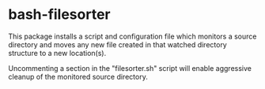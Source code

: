 # bash-filesorter
This package installs a script and configuration file which monitors
a source directory and moves any new file created in that watched
directory structure to a new location(s).

Uncommenting a section in the "filesorter.sh" script will enable aggressive
cleanup of the monitored source directory.
